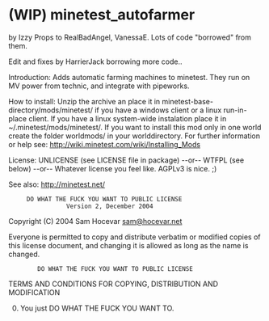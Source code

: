 (WIP) minetest_autofarmer
================

by Izzy
Props to RealBadAngel, VanessaE. Lots of code "borrowed" from them.

Edit and fixes by HarrierJack borrowing more code..

Introduction:
Adds automatic farming machines to minetest. They run on MV power from technic, and integrate with pipeworks.

How to install:
Unzip the archive an place it in minetest-base-directory/mods/minetest/
if you have a windows client or a linux run-in-place client. If you have
a linux system-wide instalation place it in ~/.minetest/mods/minetest/.
If you want to install this mod only in one world create the folder
worldmods/ in your worlddirectory.
For further information or help see:
<http://wiki.minetest.com/wiki/Installing_Mods>


License:
UNLICENSE (see LICENSE file in package)
--or--
WTFPL (see below)
--or--
Whatever license you feel like. AGPLv3 is nice. ;)

See also:
<http://minetest.net/>






         DO WHAT THE FUCK YOU WANT TO PUBLIC LICENSE
                    Version 2, December 2004

 Copyright (C) 2004 Sam Hocevar <sam@hocevar.net>

 Everyone is permitted to copy and distribute verbatim or modified
 copies of this license document, and changing it is allowed as long
 as the name is changed.

            DO WHAT THE FUCK YOU WANT TO PUBLIC LICENSE
   TERMS AND CONDITIONS FOR COPYING, DISTRIBUTION AND MODIFICATION

  0. You just DO WHAT THE FUCK YOU WANT TO.

